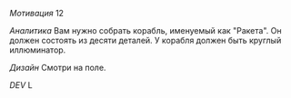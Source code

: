 *Мотивация*
12

*Аналитика*
Вам нужно собрать корабль, именуемый как "Ракета". Он должен состоять из десяти деталей. У корабля должен быть круглый иллюминатор.

*Дизайн*
Смотри на поле.

*DEV*
L